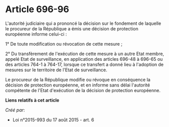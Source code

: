 # Article 696-96

L'autorité judiciaire qui a prononcé la décision sur le fondement de laquelle le procureur de la République a émis une
décision de protection européenne informe celui-ci : 

1° De toute modification ou révocation de cette mesure ; 

2° Du transfèrement de l'exécution de cette mesure à un autre Etat membre, appelé Etat de surveillance, en application des
articles 696-48 à 696-65 ou des articles 764-1 à 764-17, lorsque ce transfert a donné lieu à l'adoption de mesures sur le
territoire de l'Etat de surveillance. 

Le procureur de la République modifie ou révoque en conséquence la décision de protection européenne, et en informe sans
délai l'autorité compétente de l'Etat d'exécution de la décision de protection européenne.

**Liens relatifs à cet article**

_Créé par_:

  - Loi n°2015-993 du 17 août 2015 - art. 6
